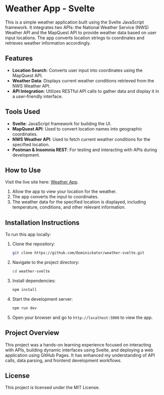 # Weather App - Svelte

This is a simple weather application built using the Svelte JavaScript framework. It integrates two APIs: the National Weather Service (NWS) Weather API and the MapQuest API to provide weather data based on user input locations. The app converts location strings to coordinates and retrieves weather information accordingly.

## Features
- **Location Search**: Converts user input into coordinates using the MapQuest API.
- **Weather Data**: Displays current weather conditions retrieved from the NWS Weather API.
- **API Integration**: Utilizes RESTful API calls to gather data and display it in a user-friendly interface.

## Tools Used
- **Svelte**: JavaScript framework for building the UI.
- **MapQuest API**: Used to convert location names into geographic coordinates.
- **NWS Weather API**: Used to fetch current weather conditions for the specified location.
- **Postman & Insomnia REST**: For testing and interacting with APIs during development.

## How to Use
Visit the live site here: [Weather App](https://dominickator.github.io/weather-svelte).

1. Allow the app to view your location for the weather.
2. The app converts the input to coordinates.
3. The weather data for the specified location is displayed, including temperature, conditions, and other relevant information.

## Installation Instructions
To run this app locally:

1. Clone the repository:
   ```bash
   git clone https://github.com/Dominickator/weather-svelte.git
   ```
2. Navigate to the project directory:
   ```bash
   cd weather-svelte
   ```
3. Install dependencies:
   ```bash
   npm install
   ```
4. Start the development server:
   ```bash
   npm run dev
   ```
5. Open your browser and go to `http://localhost:5000` to view the app.

## Project Overview
This project was a hands-on learning experience focused on interacting with APIs, building dynamic interfaces using Svelte, and deploying a web application using GitHub Pages. It has enhanced my understanding of API calls, data parsing, and frontend development workflows.

## License
This project is licensed under the MIT License.
